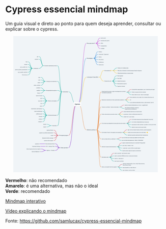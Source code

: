# Cypress essencial mindmap

Um guia visual e direto ao ponto para quem deseja aprender, consultar ou explicar sobre o cypress.

<p align="center"><img src="cypress-essencial-mindmap.png" width="90%"/></p>

**Vermelho**: não recomendado<br/>
**Amarelo**: é uma alternativa, mas não o ideal</br>
**Verde**: recomendado

[Mindmap interativo](https://whimsical.com/XpeRr4NebcFJkC2Lpwm4W4)

[Vídeo explicando o mindmap](https://www.youtube.com/watch?v=utdYrFjs4Do)

Fonte: https://github.com/samlucax/cypress-essencial-mindmap
